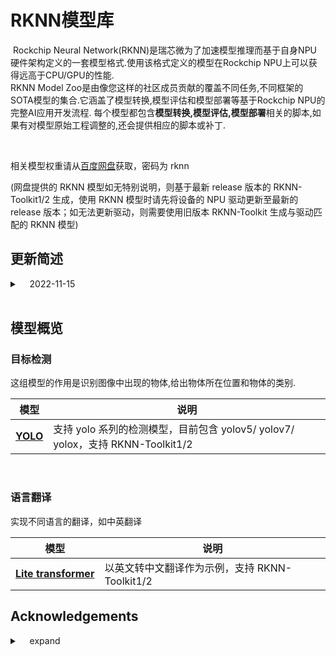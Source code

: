 <!--- SPDX-License-Identifier: Apache-2.0 -->

# RKNN模型库
​	Rockchip Neural Network(RKNN)是瑞芯微为了加速模型推理而基于自身NPU硬件架构定义的一套模型格式.使用该格式定义的模型在Rockchip NPU上可以获得远高于CPU/GPU的性能.  
​	RKNN Model Zoo是由像您这样的社区成员贡献的覆盖不同任务,不同框架的SOTA模型的集合.它涵盖了模型转换,模型评估和模型部署等基于Rockchip NPU的完整AI应用开发流程. 每个模型都包含**模型转换,模型评估,模型部署**相关的脚本,如果有对模型原始工程调整的,还会提供相应的脚本或补丁.  

<br>

相关模型权重请从[百度网盘](https://eyun.baidu.com/s/3humTUNq)获取，密码为 rknn

(网盘提供的 RKNN 模型如无特别说明，则基于最新 release 版本的 RKNN-Toolkit1/2 生成，使用 RKNN 模型时请先将设备的 NPU 驱动更新至最新的 release 版本；如无法更新驱动，则需要使用旧版本 RKNN-Toolkit 生成与驱动匹配的 RKNN 模型)



## 更新简述

<details>
<summary>&#160&#160&#160 2022-11-15</summary>
模型新增:<br/>
&#160&#160&#160&#160 1.新增 yolov7,yolox 支持<br/>
&#160&#160&#160&#160 2.新增 lite-transformer 支持。(beta版本)<br/>
功能优化:<br/>
&#160&#160&#160&#160 1.RKNN-convert新增 capi test 功能。(beta版本)<br/>
&#160&#160&#160&#160 2.新增定频工具<br/>
</details>



<br>


## 模型概览

### 目标检测
这组模型的作用是识别图像中出现的物体,给出物体所在位置和物体的类别.  

|模型 |说明 |
|-|-|
|<b>[YOLO](models/CV/object_detection/yolo)</b>|支持 yolo 系列的检测模型，目前包含 yolov5/ yolov7/ yolox，支持 RKNN-Toolkit1/2|

<br>

### 语言翻译
实现不同语言的翻译，如中英翻译

|模型 |说明 |
|-|-|
|<b>[Lite transformer](models/NLP/NMT/lite-transformer)</b>|以英文转中文翻译作为示例，支持 RKNN-Toolkit1/2|



## Acknowledgements

<details>
<summary>&#160&#160&#160 expand</summary>
https://github.com/ultralytics/yolov5<br/>
https://github.com/WongKinYiu/yolov7<br/>
https://github.com/Megvii-BaseDetection/YOLOX<br/>
https://github.com/mit-han-lab/lite-transformer<br/>
</details>
